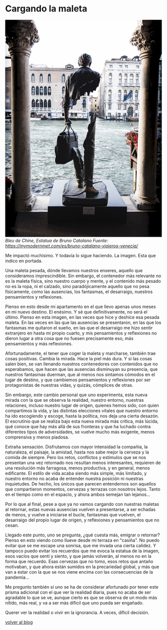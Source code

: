 

# Cargando la maleta

![portada](../assets/blog/emigrante.jpg "Portada")
*Bleu de Chine, Estatua de Bruno Catalano*
*Fuente: https://mymodernmet.com/es/bruno-catalano-viajeros-venecia/*

Me impactó muchísimo. Y todavía lo sigue haciendo. La imagen. Esta que indico en portada.

Una maleta pesada, dónde llevamos nuestros enseres, aquello que consideramos imprescindible. Sin embargo, el contenedor más relevante no es la maleta física, sino nuestro cuerpo y mente, y el contenido más pesado no es la ropa, ni el calzado, sino paradójicamente aquello que no pesa físicamente, como las ausencias, los fantasmas, el desarraigo, nuestros pensamientos y reflexiones.

Pienso en esto desde mi apartamento en el que llevo apenas unos meses en mi nuevo destino. El enésimo. Y sé que definitivamente, no será el último. Pienso en esta imagen, en las veces que hice y deshice esa pesada maleta. En las veces en las que las ausencias se presentaron, en las que los fantasmas me quitaron el sueño, en las que el desarraigo me hizo sentir extranjero en hasta mi propio cuarto, y mis pensamientos y reflexiones no dieron lugar a otra cosa que no fuesen precisamente eso, más pensamientos y más reflexiones.

Afortunadamente, el tener que coger la maleta y marcharse, también trae cosas positivas. Cambia la mirada. Hace la piel más dura. Y si las cosas salen bien, se van llenando nuestros contenedores con contenidos que no esperabamos, que hacen que las ausencias disminuyan su presencia, que nuestros fantasmas duerman, que al menos nos sintamos cómodos en el lugar de destino, y que cambiemos pensamientos y reflexiones por ser protagonistas de nuestras vidas, y quizás, cómplices de otras.

Sin embargo, este cambio personal que uno experimenta, esta nueva mirada con la que se observa la realidad, nuestro entorno, nuestras relaciones, incluso nuestro lugar de origen, quienes hemos sido, con quien compartimos la vida, y las distintas elecciones vitales que nuestro entorno ha ido escogiendo y escoge, hasta la política, nos deja una cierta desazón. El escrutinio que se realiza bajo esta nueva mirada más crítica, más lúcida, qué conoce que hay más allá de sus fronteras y que ha luchado contra diferentes tipos de adversidades, se vuelve mucho más exigente, menos comprensiva y menos piadosa.

Extraña sensación. Disfrutamos con mayor intensidad la compañía, la naturaleza, el paisaje, la amistad, hasta nos sabe mejor la cerveza y la comida de siempre. Pero los retos, conflictos y estímulos que se nos presentan una vez retornado nos resultan menos interesantes, requieren de una resolución más farragosa, menos productiva, y en general, menos edificante. El estilo de vida acaba siendo más simple, más limitado, y nuestro entorno no acaba de entender nuestra posición ni nuestras inquietudes. De hecho, los únicos que parecen entendernos son aquellos que compartieron momentos, cervezas y terrazas con nosotros lejos. Tanto en el tiempo como en el espacio, y ahora ambos semejan tan lejanos...

Por lo que al final, pese a que ya no vamos cargando con nuestras maletas al retornar, estas nuevas ausencias vuelven a presentarse, a ser echadas de menos, y vuelve a iniciarse el bucle, fantasmas que vuelven, el desarraigo del propio lugar de origen, y reflexiones y pensamientos que no cesan.

Llegado este punto, uno se pregunta, ¿qué cuesta más, emigrar o retornar? Pienso en esto viendo como llueve desde mi terraza en "casiña". No puedo evitar que se me escape una sonrisa, que me invada una cierta calidez. Y tampoco puedo evitar los recuerdos que me evoca la estatua de la imagen, esos vacíos que sentí y siento, y que jamás volverán, al menos no en la forma que recuerdo. Esas cervezas que no tomo, esos retos que antaño motivaban, y que ahora están sumidos en la precariedad global, y más que van a estar con la que se nos viene encima con las consecuencias de la pandemia...

Me pregunto también sí uno se ha de considerar afortunado por tener este prisma adicional con el que ver la realidad diaria, pues no acaba de ser agradable lo que se ve, aunque cierto es que se observa de un modo más nítido, más real, y va a ser más díficil que uno pueda ser engañado.

Querer ver la realidad o vivir en la ignorancia. A veces, díficil decisión.


[volver al blog](http://localhost:8080/#/gentes_de_martes/)